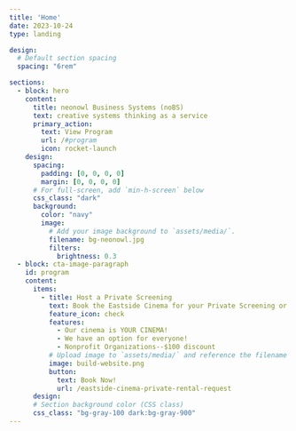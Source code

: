 ```yaml
---
title: 'Home'
date: 2023-10-24
type: landing

design:
  # Default section spacing
  spacing: "6rem"

sections:
  - block: hero
    content:
      title: neonowl Business Systems (noBS)
      text: creative systems thinking as a service
      primary_action:
        text: View Program
        url: /#program
        icon: rocket-launch
    design:
      spacing:
        padding: [0, 0, 0, 0]
        margin: [0, 0, 0, 0]
      # For full-screen, add `min-h-screen` below
      css_class: "dark"
      background:
        color: "navy"
        image:
          # Add your image background to `assets/media/`.
          filename: bg-neonowl.jpg
          filters:
            brightness: 0.3
  - block: cta-image-paragraph
    id: program
    content:
      items:
        - title: Host a Private Screening
          text: Book the Eastside Cinema for your Private Screening or Event
          feature_icon: check
          features:
            - Our cinema is YOUR CINEMA!
            - We have an option for everyone!
            - Nonprofit Organizations--$100 discount
          # Upload image to `assets/media/` and reference the filename here
          image: build-website.png
          button:
            text: Book Now!
            url: /eastside-cinema-private-rental-request
      design:
      # Section background color (CSS class)
      css_class: "bg-gray-100 dark:bg-gray-900"
---
```

